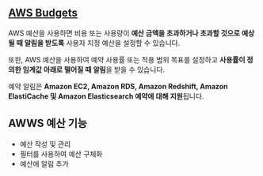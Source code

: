 ## [AWS Budgets](https://aws.amazon.com/ko/aws-cost-management/aws-budgets/)

AWS 예산을 사용하면 비용 또는 사용량이 **예산 금액을 초과하거나 초과할 것으로 예상될 때 알림을 받도록** 사용자 지정 예산을 설정할 수 있습니다.

또한, AWS 예산을 사용하여 예약 사용률 또는 적용 범위 목표를 설정하고 **사용률이 정의한 임계값 아래로 떨어질 때 알림**을 받을 수 있습니다.

예약 알림은 **Amazon EC2, Amazon RDS, Amazon Redshift, Amazon ElastiCache 및 Amazon Elasticsearch 예약에 대해 지원**됩니다.

## AWWS 예산 기능

   * 예산 작성 및 관리
   * 필터를 사용하여 예산 구체화
   * 예산에 알림 추가
